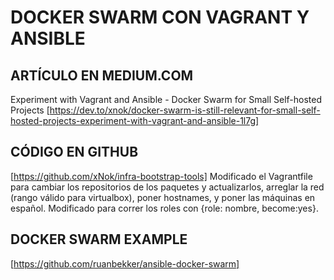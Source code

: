 # DOCKER SWARM CON VAGRANT Y ANSIBLE

## ARTÍCULO EN MEDIUM.COM
Experiment with Vagrant and Ansible - Docker Swarm for Small Self-hosted Projects
[https://dev.to/xnok/docker-swarm-is-still-relevant-for-small-self-hosted-projects-experiment-with-vagrant-and-ansible-1l7g]

## CÓDIGO EN GITHUB
[https://github.com/xNok/infra-bootstrap-tools]
Modificado el Vagrantfile para cambiar los repositorios de los paquetes y actualizarlos, arreglar la red (rango válido para virtualbox), poner hostnames, y poner las máquinas en español.
Modificado para correr los roles con {role: nombre, become:yes}.

## DOCKER SWARM EXAMPLE
[https://github.com/ruanbekker/ansible-docker-swarm]
